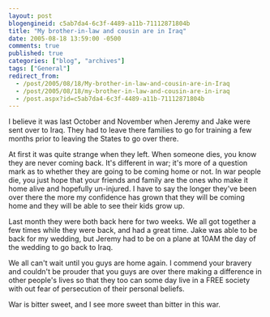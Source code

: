 ```yaml
---
layout: post
blogengineid: c5ab7da4-6c3f-4489-a11b-71112871804b
title: "My brother-in-law and cousin are in Iraq"
date: 2005-08-18 13:59:00 -0500
comments: true
published: true
categories: ["blog", "archives"]
tags: ["General"]
redirect_from: 
  - /post/2005/08/18/My-brother-in-law-and-cousin-are-in-Iraq
  - /post/2005/08/18/my-brother-in-law-and-cousin-are-in-iraq
  - /post.aspx?id=c5ab7da4-6c3f-4489-a11b-71112871804b
---
```

<!-- more -->
<P>I believe it was last October and November when Jeremy and Jake were sent over to Iraq. They had to leave there families to go for training a few months prior to leaving the States to go over there.</P>
<P>At first it was quite strange when they left. When someone dies, you know they are never coming back. It's different in war; it's more of a question mark as to whether they are going to be coming home or not. In war people die, you just hope that your friends and family are the ones who make it home alive and hopefully un-injured. I have to say the longer they've been over there the more my confidence has grown that they will be coming home and they will be able to see their kids grow up.</P>
<P>Last month they were both back here for two weeks.&nbsp;We all got together&nbsp;a few times while they were&nbsp;back, and&nbsp;had a great time. Jake was able to be back for my wedding, but Jeremy had to be on a plane at 10AM the day of the wedding to go back to Iraq.</P>
<P>We all can't wait until you guys are home again. I commend your bravery and couldn't be prouder that you guys are over there making a difference in other people's lives so that they too can some day live in a FREE society with out fear of persecution of their personal beliefs.</P>
<P>War is bitter sweet, and I see more sweet than bitter in this war.</P>
